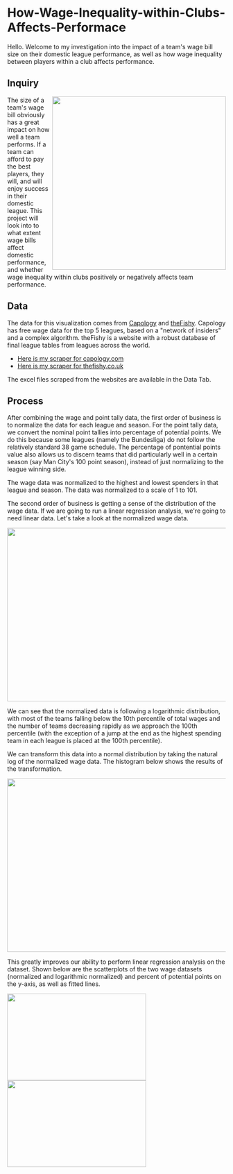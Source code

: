 # How-Wage-Inequality-within-Clubs-Affects-Performace

Hello. Welcome to my investigation into the impact of a team's wage bill size on their domestic league performance, as well as how wage inequality between players within a club affects performance. 

## Inquiry

<img align="right" src="https://user-images.githubusercontent.com/105253832/171916636-3a92388b-ad6b-41df-beb7-abe30c5c1987.jpeg" width="400" height="400">
The size of a team's wage bill obviously has a great impact on how well a team performs. If a team can afford to pay the best players, they will, and will enjoy success in their domestic league. This project will look into to what extent wage bills affect domestic performance, and whether wage inequality within clubs positively or negatively affects team performance. 

## Data



The data for this visualization comes from [Capology](https://www.capology.com/) and [theFishy](https://thefishy.co.uk/leaguetable.php). Capology has free wage data for the top 5 leagues, based on a "network of insiders" and a complex algorithm. theFishy is a website with a robust database of final league tables from leagues across the world. 
- [Here is my scraper for capology.com](https://github.com/t-mckeon/Soccer-Analytics-Scrapers/tree/main/Capology)
- [Here is my scraper for thefishy.co.uk](https://github.com/t-mckeon/Soccer-Analytics-Scrapers/tree/main/Fishy)

The excel files scraped from the websites are available in the Data Tab. 

## Process

After combining the wage and point tally data, the first order of business is to normalize the data for each league and season. For the point tally data, we convert the nominal point tallies into percentage of potential points. We do this because some leagues (namely the Bundesliga) do not follow the relatively standard 38 game schedule. The percentage of pontential points value also allows us to discern teams that did particularly well in a certain season (say Man City's 100 point season), instead of just normalizing to the league winning side. 

The wage data was normalized to the highest and lowest spenders in that league and season. The data was normalized to a scale of 1 to 101.

The second order of business is getting a sense of the distribution of the wage data. If we are going to run a linear regression analysis, we're going to need linear data. Let's take a look at the normalized wage data.

<img align="center" src="https://user-images.githubusercontent.com/105253832/172431603-d78ff498-b76b-4cbb-8087-0d01bdab83f7.png" width="640" height="400">

We can see that the normalized data is following a logarithmic distribution, with most of the teams falling below the 10th percentile of total wages and the number of teams decreasing rapidly as we approach the 100th percentile (with the exception of a jump at the end as the highest spending team in each league is placed at the 100th percentile). 

We can transform this data into a normal distribution by taking the natural log of the normalized wage data. The histogram below shows the results of the transformation.

<img align="center" src="https://user-images.githubusercontent.com/105253832/172435525-2dc1ecc2-45f3-4627-82b0-bd3b742d23fc.png" width="640" height="400">

This greatly improves our ability to perform linear regression analysis on the dataset. Shown below are the scatterplots of the two wage datasets (normalized and logarithmic normalized) and percent of potential points on the y-axis, as well as fitted lines. 

<p float="left">
<img src="https://user-images.githubusercontent.com/105253832/172436427-2baa7b5c-cd00-4c70-8781-ac9be2f7a0e2.png" width="320" height="200">
<img src="https://user-images.githubusercontent.com/105253832/172436442-624a5b52-43b9-49b2-bf56-3eccb25082ac.png" width="320" height="200">
</p>

